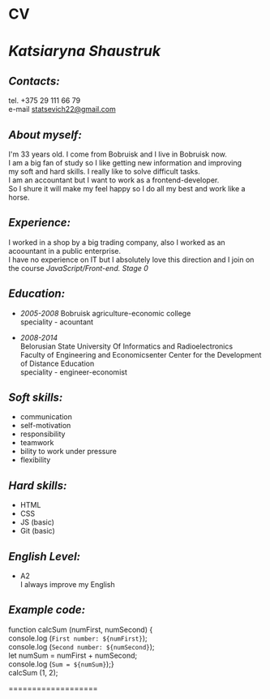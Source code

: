 # CV


*Katsiaryna Shaustruk*     
===============

*Contacts:*          
---------------                               
tel.    +375 29 111 66 79    
e-mail  statsevich22@gmail.com                                                                                            

*About myself:*       
---------------
I'm 33 years old.
I come from Bobruisk and I live in Bobruisk now.    
I am a big fan of study so I like getting new information and improving   
my soft and hard skills. I really like to solve difficult tasks.  
I am an accountant but I want to work as a frontend-developer.   
So I shure it will make my feel happy so I do all my best and work like a horse.  
 
*Experience:*                        
---------------                                                 
I worked in a shop by a big trading company, also I worked as an acoountant in a public enterprise.  
I have no experience on IT but I absolutely love this direction and I join on the course *JavaScript/Front-end. Stage 0* 
                                                        
*Education:*                                                 
--------------- 

- *2005-2008* 
Bobruisk agriculture-economic college       
speciality - acountant         
          
- *2008-2014*                    
Belorusian State University Of Informatics and Radioelectronics                                        
Faculty of Engineering and Economicsenter Center for the Development of Distance Education                                                    
speciality - engineer-economist              


*Soft skills:*                         
---------------                
- communication                                                   
- self-motivation                         
- responsibility                              
- teamwork                           
- bility to work under pressure                                 
- flexibility       
                             
*Hard skills:*      
---------------
- HTML   
- CSS    
- JS (basic)  
- Git (basic)

*English Level:*                     
---------------

- A2                          
I always improve my English        

                       
*Example code:*                     
---------------
function calcSum (numFirst, numSecond) {  
console.log (`First number: ${numFirst}`);    
console.log (`Second number: ${numSecond}`);    
let numSum = numFirst + numSecond;      
console.log (`Sum = ${numSum}`);}     
calcSum (1, 2);      




===================


